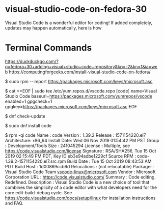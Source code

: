 # visual-studio-code-on-fedora-30
Visual Studio Code is a wonderful editor for coding! If added completely, updates may happen automatically, here is how

# Terminal Commands
<https://duckduckgo.com/?q=fedora+30+adding+visual+studio+code+repository&kp=-2&kn=1&ia=web>
<https://computingforgeeks.com/install-visual-studio-code-on-fedora/>

$ sudo rpm --import https://packages.microsoft.com/keys/microsoft.asc

$ cat <<EOF | sudo tee /etc/yum.repos.d/vscode.repo
[code]
name=Visual Studio Code
baseurl=https://packages.microsoft.com/yumrepos/vscode
enabled=1
gpgcheck=1
gpgkey=https://packages.microsoft.com/keys/microsoft.asc
EOF

$ dnf check-update

$ sudo dnf install code

$ rpm -qi code
Name        : code
Version     : 1.39.2
Release     : 1571154220.el7
Architecture: x86_64
Install Date: Wed 06 Nov 2019 01:54:42 PM PST
Group       : Development/Tools
Size        : 241045294
License     : Multiple, see https://code.visualstudio.com/license
Signature   : RSA/SHA256, Tue 15 Oct 2019 02:15:49 PM PDT, Key ID eb3e94adbe1229cf
Source RPM  : code-1.39.2-1571154220.el7.src.rpm
Build Date  : Tue 15 Oct 2019 08:43:53 AM PDT
Build Host  : 1d00869ccb6d
Relocations : (not relocatable)
Packager    : Visual Studio Code Team <vscode-linux@microsoft.com>
Vendor      : Microsoft Corporation
URL         : https://code.visualstudio.com/
Summary     : Code editing. Redefined.
Description :
Visual Studio Code is a new choice of tool that combines the simplicity of a code editor with what developers need for the core edit-build-debug cycle. See https://code.visualstudio.com/docs/setup/linux for installation instructions and FAQ.

